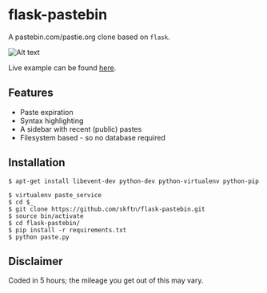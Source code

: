 flask-pastebin
============

A pastebin.com/pastie.org clone based on `flask`.

![Alt text](http://i.imgur.com/9Ij8vU3.png "Example")

Live example can be found [here](http://paste.cedsys.nl "cedsys").

## Features

- Paste expiration
- Syntax highlighting
- A sidebar with recent (public) pastes
- Filesystem based - so no database required

## Installation

    $ apt-get install libevent-dev python-dev python-virtualenv python-pip
    
    $ virtualenv paste_service
    $ cd $_
    $ git clone https://github.com/skftn/flask-pastebin.git
    $ source bin/activate
    $ cd flask-pastebin/
    $ pip install -r requirements.txt
    $ python paste.py


## Disclaimer

Coded in 5 hours; the mileage you get out of this may vary.

